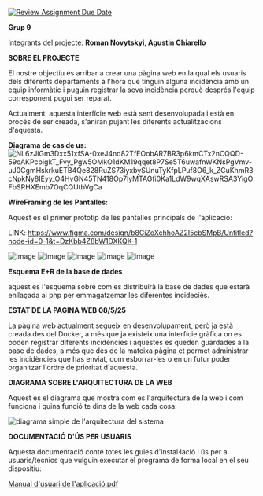 [![Review Assignment Due Date](https://classroom.github.com/assets/deadline-readme-button-22041afd0340ce965d47ae6ef1cefeee28c7c493a6346c4f15d667ab976d596c.svg)](https://classroom.github.com/a/Oi3CGk0x)


**Grup 9**

Integrants del projecte: **Roman Novytskyi, Agustin Chiarello**

**SOBRE EL PROJECTE**

El nostre objectiu és arribar a crear una pàgina web en la qual els usuaris dels diferents departaments a l'hora que tinguin alguna incidència amb un equip informàtic i puguin registrar la seva incidència perquè després l'equip corresponent pugui ser reparat.


Actualment, aquesta interfície web està sent desenvolupada i està en procés de ser creada, s'aniran pujant les diferents actualitzacions d'aquesta.



**Diagrama de cas de us:** ![NL6zJiGm3Dxx51xfSA-0xeJ4nd82TfEOobAR7BR3p6kmCTx2nCQQD-59oAKPcbigkT_Fvy_Pgw5OMkO1dKM19qqet8P7Se5T6uwafnWKNsPgVmv-uJ0CgmHskrkuETB4Qe828RuZS73iyxbySUnuTyKfpLPuf8O6_k_ZCuKhmR3cNpkNy8IEyy_O4HvGN45TN418Op7lyMTAGfi0Ka1LdW9wqXAswRSA3YigOFbSRHXEmb7OqCQUtbVgCa](https://github.com/user-attachments/assets/5a309b2c-3687-4a06-93ce-a0ad092ddf88)


**WireFraming de les Pantalles:**

Aquest es el primer prototip de les pantalles principals de l'aplicació:

LINK: https://www.figma.com/design/b8CiZoXchhoAZ2I5cbSMpB/Untitled?node-id=0-1&t=DzKbb4Z8bW1DXKQK-1 



![image](https://github.com/user-attachments/assets/00d135d2-1fe4-406a-a18d-62eca0b96bcf)
![image](https://github.com/user-attachments/assets/b390a78d-ffff-4a86-ac1e-552d64451a86)
![image](https://github.com/user-attachments/assets/90358862-6dd9-4784-9551-e74783589a8f)
![image](https://github.com/user-attachments/assets/e196bcd2-00bc-460a-958d-28ba03da9fd5)
![image](https://github.com/user-attachments/assets/f82dc3ae-173f-4311-ab51-a6963188dcfa)



**Esquema E+R de la base de dades**

aquest es l'esquema sobre com es distribuirà la base de dades que estarà enllaçada al php per emmagatzemar les diferentes incideciès.




**ESTAT DE LA PAGINA WEB 08/5/25**

La pàgina web actualment segueix en desenvolupament, però ja està creada des del Docker, a més que ja existeix una interfície gràfica on es poden registrar diferents incidències i aquestes es queden guardades a la base de dades, a més que des de la mateixa pàgina et permet administrar les incidències que has enviat, com esborrar-les o en un futur poder organitzar l'ordre de prioritat d'aquesta.


**DIAGRAMA SOBRE L'ARQUITECTURA DE LA WEB**

Aquest es el diagrama que mostra com es l'arquitectura de la web i com funciona i quina funció te dins de la web cada cosa:

![diagrama simple de l'arquitectura del sistema](https://github.com/user-attachments/assets/489949e0-c115-4989-a545-801da6458be1)



**DOCUMENTACIÓ D'ÚS PER USUARIS**

Aquesta documentació conté totes les guies d'instal·lació i ús per a usuaris/tecnics que vulguin executar el programa de forma local en el seu dispositiu:

[Manual d'usuari de l'aplicació.pdf](https://github.com/user-attachments/files/20205583/Manual.d.usuari.de.l.aplicacio.pdf)


